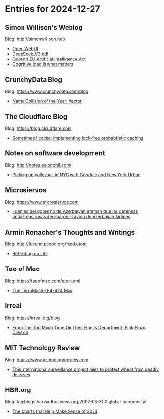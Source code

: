 # Entries for 2024-12-27
## Simon Willison's Weblog 
Blog: http://simonwillison.net/ 

- [Open WebUI](https://simonwillison.net/2024/Dec/27/open-webui/#atom-everything)
- [DeepSeek_V3.pdf](https://simonwillison.net/2024/Dec/26/deepseek-v3/#atom-everything)
- [Quoting EU Artificial Intelligence Act](https://simonwillison.net/2024/Dec/26/eu-artificial-intelligence-act/#atom-everything)
- [Cognitive load is what matters](https://simonwillison.net/2024/Dec/26/cognitive-load-is-what-matters/#atom-everything)
## CrunchyData Blog 
Blog: https://www.crunchydata.com/blog 

- [ Name Collision of the Year: Vector ](https://www.crunchydata.com/blog/name-collision-of-the-year-vector)
##  The Cloudflare Blog  
Blog: https://blog.cloudflare.com 

- [Sometimes I cache: implementing lock-free probabilistic caching](https://blog.cloudflare.com/sometimes-i-cache/)
## Notes on software development 
Blog: http://notes.eatonphil.com/ 

- [Picking up volleyball in NYC with Goodrec and New York Urban](http://notes.eatonphil.com/2024-12-26-volleyball-in-nyc.html)
## Microsiervos 
Blog: https://www.microsiervos.com 

- [Fuentes del gobierno de Azerbaiyán afirman que las defensas antiaéreas rusas derribaron el avión de Azerbaijan Airlines](https://www.microsiervos.com/archivo/aerotrastorno/gobierno-azerbayan-afirma-rusia-derribo-avion-azerbaiyan-airlines.html)
## Armin Ronacher's Thoughts and Writings 
Blog: http://lucumr.pocoo.org/feed.atom 

- [Reflecting on Life](http://lucumr.pocoo.org/2024/12/26/reflecting-on-life)
## Tao of Mac 
Blog: https://taoofmac.com/atom.xml 

- [The TerraMaster F4-424 Max](https://taoofmac.com/space/blog/2024/12/26/2330)
## Irreal 
Blog: https://irreal.org/blog 

- [From The Too Much Time On Their Hands Department: Pink Floyd Division](https://irreal.org/blog/?p=12674)
## MIT Technology Review 
Blog: https://www.technologyreview.com 

- [This international surveillance project aims to protect wheat from deadly diseases](https://www.technologyreview.com/2024/12/26/1108531/international-surveillance-wheat-crop-rust-infections/)
## HBR.org 
Blog: tag:blogs.harvardbusiness.org,2007-03-31:0.global-incremental 

- [The Charts that Help Make Sense of 2024](https://hbr.org/2024/12/the-charts-that-help-make-sense-of-2024)
